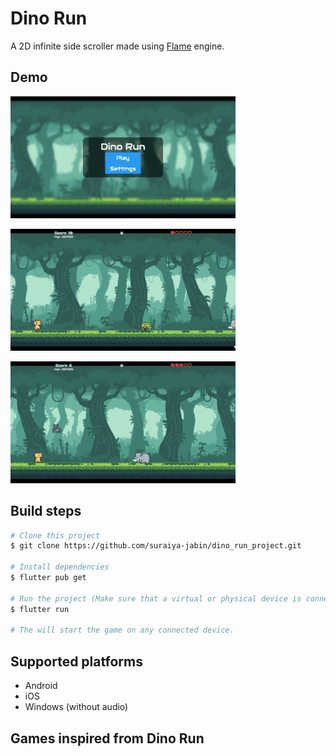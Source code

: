 # Dino Run

A 2D infinite side scroller made using [Flame](https://flame-engine.org/) engine.

## Demo

![Menu](branding/menu.gif)

![Jump](branding/jump.gif)

![Hit](branding/hit.gif)


## Build steps

```bash
# Clone this project
$ git clone https://github.com/suraiya-jabin/dino_run_project.git

# Install dependencies
$ flutter pub get

# Run the project (Make sure that a virtual or physical device is connected first)
$ flutter run

# The will start the game on any connected device.
```

## Supported platforms

- Android
- iOS
- Windows (without audio)

## Games inspired from Dino Run

